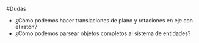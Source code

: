 #Dudas

- ¿Cómo podemos hacer translaciones de plano y rotaciones en eje con el ratón?
- ¿Cómo podemos parsear objetos completos al sistema de entidades?

